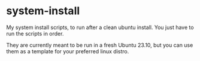 system-install
==============

My system install scripts, to run after a clean ubuntu install. You just have to run the scripts in order.

They are currently meant to be run in a fresh Ubuntu 23.10, but you can use them as a template for your preferred linux distro.
